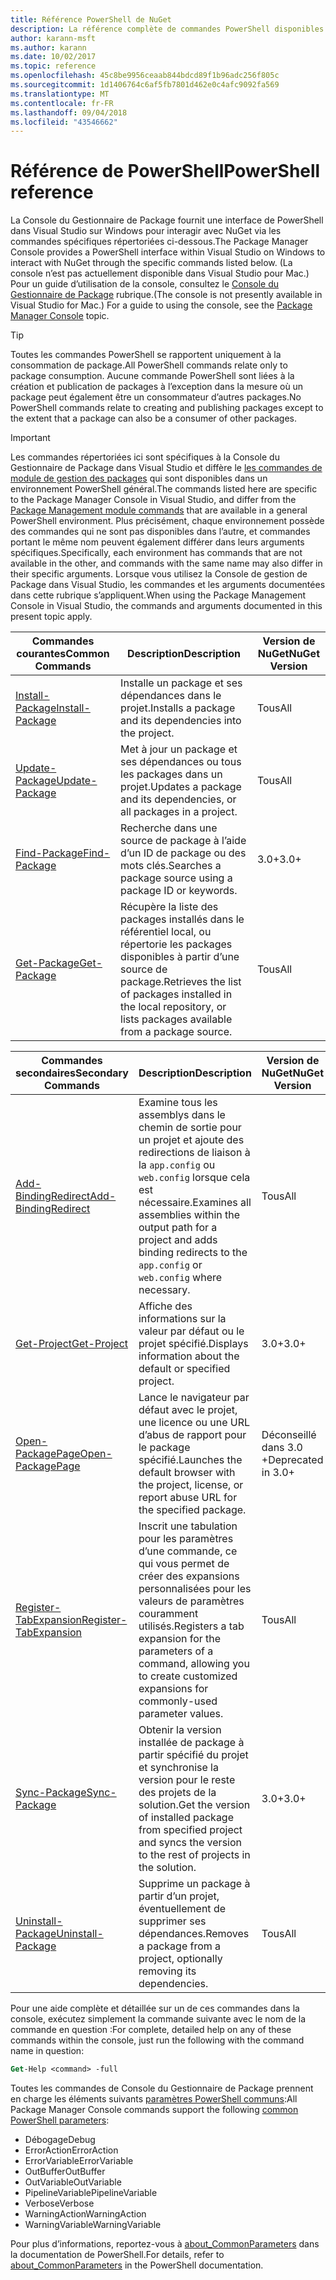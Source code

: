 ```yaml
---
title: Référence PowerShell de NuGet
description: La référence complète de commandes PowerShell disponibles dans la Console du Gestionnaire de Package NuGet dans Visual Studio.
author: karann-msft
ms.author: karann
ms.date: 10/02/2017
ms.topic: reference
ms.openlocfilehash: 45c8be9956ceaab844bdcd89f1b96adc256f805c
ms.sourcegitcommit: 1d1406764c6af5fb7801d462e0c4afc9092fa569
ms.translationtype: MT
ms.contentlocale: fr-FR
ms.lasthandoff: 09/04/2018
ms.locfileid: "43546662"
---
```

# <a name="powershell-reference"></a><span data-ttu-id="e152d-103">Référence de PowerShell</span><span class="sxs-lookup"><span data-stu-id="e152d-103">PowerShell reference</span></span>

<span data-ttu-id="e152d-104">La Console du Gestionnaire de Package fournit une interface de PowerShell dans Visual Studio sur Windows pour interagir avec NuGet via les commandes spécifiques répertoriées ci-dessous.</span><span class="sxs-lookup"><span data-stu-id="e152d-104">The Package Manager Console provides a PowerShell interface within Visual Studio on Windows to interact with NuGet through the specific commands listed below.</span></span> <span data-ttu-id="e152d-105">(La console n’est pas actuellement disponible dans Visual Studio pour Mac.) Pour un guide d’utilisation de la console, consultez le [Console du Gestionnaire de Package](../tools/package-manager-console.md) rubrique.</span><span class="sxs-lookup"><span data-stu-id="e152d-105">(The console is not presently available in Visual Studio for Mac.) For a guide to using the console, see the [Package Manager Console](../tools/package-manager-console.md) topic.</span></span>

> [!Tip]
> <span data-ttu-id="e152d-106">Toutes les commandes PowerShell se rapportent uniquement à la consommation de package.</span><span class="sxs-lookup"><span data-stu-id="e152d-106">All PowerShell commands relate only to package consumption.</span></span> <span data-ttu-id="e152d-107">Aucune commande PowerShell sont liées à la création et publication de packages à l’exception dans la mesure où un package peut également être un consommateur d’autres packages.</span><span class="sxs-lookup"><span data-stu-id="e152d-107">No PowerShell commands relate to creating and publishing packages except to the extent that a package can also be a consumer of other packages.</span></span>

> [!Important]
> <span data-ttu-id="e152d-108">Les commandes répertoriées ici sont spécifiques à la Console du Gestionnaire de Package dans Visual Studio et diffère le [les commandes de module de gestion des packages](/powershell/module/packagemanagement/?view=powershell-6) qui sont disponibles dans un environnement PowerShell général.</span><span class="sxs-lookup"><span data-stu-id="e152d-108">The commands listed here are specific to the Package Manager Console in Visual Studio, and differ from the [Package Management module commands](/powershell/module/packagemanagement/?view=powershell-6) that are available in a general PowerShell environment.</span></span> <span data-ttu-id="e152d-109">Plus précisément, chaque environnement possède des commandes qui ne sont pas disponibles dans l’autre, et commandes portant le même nom peuvent également différer dans leurs arguments spécifiques.</span><span class="sxs-lookup"><span data-stu-id="e152d-109">Specifically, each environment has commands that are not available in the other, and commands with the same name may also differ in their specific arguments.</span></span> <span data-ttu-id="e152d-110">Lorsque vous utilisez la Console de gestion de Package dans Visual Studio, les commandes et les arguments documentées dans cette rubrique s’appliquent.</span><span class="sxs-lookup"><span data-stu-id="e152d-110">When using the Package Management Console in Visual Studio, the commands and arguments documented in this present topic apply.</span></span>

| <span data-ttu-id="e152d-111">Commandes courantes</span><span class="sxs-lookup"><span data-stu-id="e152d-111">Common Commands</span></span> | <span data-ttu-id="e152d-112">Description</span><span class="sxs-lookup"><span data-stu-id="e152d-112">Description</span></span> | <span data-ttu-id="e152d-113">Version de NuGet</span><span class="sxs-lookup"><span data-stu-id="e152d-113">NuGet Version</span></span> |
| --- | --- | --- |
| [<span data-ttu-id="e152d-114">Install-Package</span><span class="sxs-lookup"><span data-stu-id="e152d-114">Install-Package</span></span>](ps-ref-install-package.md) | <span data-ttu-id="e152d-115">Installe un package et ses dépendances dans le projet.</span><span class="sxs-lookup"><span data-stu-id="e152d-115">Installs a package and its dependencies into the project.</span></span> | <span data-ttu-id="e152d-116">Tous</span><span class="sxs-lookup"><span data-stu-id="e152d-116">All</span></span> |
| [<span data-ttu-id="e152d-117">Update-Package</span><span class="sxs-lookup"><span data-stu-id="e152d-117">Update-Package</span></span>](ps-ref-update-package.md) | <span data-ttu-id="e152d-118">Met à jour un package et ses dépendances ou tous les packages dans un projet.</span><span class="sxs-lookup"><span data-stu-id="e152d-118">Updates a package and its dependencies, or all packages in a project.</span></span> | <span data-ttu-id="e152d-119">Tous</span><span class="sxs-lookup"><span data-stu-id="e152d-119">All</span></span> |
| [<span data-ttu-id="e152d-120">Find-Package</span><span class="sxs-lookup"><span data-stu-id="e152d-120">Find-Package</span></span>](ps-ref-find-package.md) | <span data-ttu-id="e152d-121">Recherche dans une source de package à l’aide d’un ID de package ou des mots clés.</span><span class="sxs-lookup"><span data-stu-id="e152d-121">Searches a package source using a package ID or keywords.</span></span> | <span data-ttu-id="e152d-122">3.0+</span><span class="sxs-lookup"><span data-stu-id="e152d-122">3.0+</span></span> |
| [<span data-ttu-id="e152d-123">Get-Package</span><span class="sxs-lookup"><span data-stu-id="e152d-123">Get-Package</span></span>](ps-ref-get-package.md) | <span data-ttu-id="e152d-124">Récupère la liste des packages installés dans le référentiel local, ou répertorie les packages disponibles à partir d’une source de package.</span><span class="sxs-lookup"><span data-stu-id="e152d-124">Retrieves the list of packages installed in the local repository, or lists packages available from a package source.</span></span> | <span data-ttu-id="e152d-125">Tous</span><span class="sxs-lookup"><span data-stu-id="e152d-125">All</span></span> |

| <span data-ttu-id="e152d-126">Commandes secondaires</span><span class="sxs-lookup"><span data-stu-id="e152d-126">Secondary Commands</span></span> | <span data-ttu-id="e152d-127">Description</span><span class="sxs-lookup"><span data-stu-id="e152d-127">Description</span></span> | <span data-ttu-id="e152d-128">Version de NuGet</span><span class="sxs-lookup"><span data-stu-id="e152d-128">NuGet Version</span></span> |
| --- | --- | --- |
| [<span data-ttu-id="e152d-129">Add-BindingRedirect</span><span class="sxs-lookup"><span data-stu-id="e152d-129">Add-BindingRedirect</span></span>](ps-ref-add-bindingredirect.md) | <span data-ttu-id="e152d-130">Examine tous les assemblys dans le chemin de sortie pour un projet et ajoute des redirections de liaison à la `app.config` ou `web.config` lorsque cela est nécessaire.</span><span class="sxs-lookup"><span data-stu-id="e152d-130">Examines all assemblies within the output path for a project and adds binding redirects to the `app.config` or `web.config` where necessary.</span></span> | <span data-ttu-id="e152d-131">Tous</span><span class="sxs-lookup"><span data-stu-id="e152d-131">All</span></span> |
| [<span data-ttu-id="e152d-132">Get-Project</span><span class="sxs-lookup"><span data-stu-id="e152d-132">Get-Project</span></span>](ps-ref-get-project.md) | <span data-ttu-id="e152d-133">Affiche des informations sur la valeur par défaut ou le projet spécifié.</span><span class="sxs-lookup"><span data-stu-id="e152d-133">Displays information about the default or specified project.</span></span> | <span data-ttu-id="e152d-134">3.0+</span><span class="sxs-lookup"><span data-stu-id="e152d-134">3.0+</span></span> |
| [<span data-ttu-id="e152d-135">Open-PackagePage</span><span class="sxs-lookup"><span data-stu-id="e152d-135">Open-PackagePage</span></span>](ps-ref-open-packagepage.md) | <span data-ttu-id="e152d-136">Lance le navigateur par défaut avec le projet, une licence ou une URL d’abus de rapport pour le package spécifié.</span><span class="sxs-lookup"><span data-stu-id="e152d-136">Launches the default browser with the project, license, or report abuse URL for the specified package.</span></span> | <span data-ttu-id="e152d-137">Déconseillé dans 3.0 +</span><span class="sxs-lookup"><span data-stu-id="e152d-137">Deprecated in 3.0+</span></span> |
| [<span data-ttu-id="e152d-138">Register-TabExpansion</span><span class="sxs-lookup"><span data-stu-id="e152d-138">Register-TabExpansion</span></span>](ps-ref-register-tabexpansion.md) | <span data-ttu-id="e152d-139">Inscrit une tabulation pour les paramètres d’une commande, ce qui vous permet de créer des expansions personnalisées pour les valeurs de paramètres couramment utilisés.</span><span class="sxs-lookup"><span data-stu-id="e152d-139">Registers a tab expansion for the parameters of a command, allowing you to create customized expansions for commonly-used parameter values.</span></span> | <span data-ttu-id="e152d-140">Tous</span><span class="sxs-lookup"><span data-stu-id="e152d-140">All</span></span> |
| [<span data-ttu-id="e152d-141">Sync-Package</span><span class="sxs-lookup"><span data-stu-id="e152d-141">Sync-Package</span></span>](ps-ref-sync-package.md) | <span data-ttu-id="e152d-142">Obtenir la version installée de package à partir spécifié du projet et synchronise la version pour le reste des projets de la solution.</span><span class="sxs-lookup"><span data-stu-id="e152d-142">Get the version of installed package from specified project and syncs the version to the rest of projects in the solution.</span></span> | <span data-ttu-id="e152d-143">3.0+</span><span class="sxs-lookup"><span data-stu-id="e152d-143">3.0+</span></span> |
| [<span data-ttu-id="e152d-144">Uninstall-Package</span><span class="sxs-lookup"><span data-stu-id="e152d-144">Uninstall-Package</span></span>](ps-ref-uninstall-package.md) | <span data-ttu-id="e152d-145">Supprime un package à partir d’un projet, éventuellement de supprimer ses dépendances.</span><span class="sxs-lookup"><span data-stu-id="e152d-145">Removes a package from a project, optionally removing its dependencies.</span></span> | <span data-ttu-id="e152d-146">Tous</span><span class="sxs-lookup"><span data-stu-id="e152d-146">All</span></span> |

<span data-ttu-id="e152d-147">Pour une aide complète et détaillée sur un de ces commandes dans la console, exécutez simplement la commande suivante avec le nom de la commande en question :</span><span class="sxs-lookup"><span data-stu-id="e152d-147">For complete, detailed help on any of these commands within the console, just run the following with the command name in question:</span></span>

```ps
Get-Help <command> -full
```

<span data-ttu-id="e152d-148">Toutes les commandes de Console du Gestionnaire de Package prennent en charge les éléments suivants [paramètres PowerShell communs](http://go.microsoft.com/fwlink/?LinkID=113216):</span><span class="sxs-lookup"><span data-stu-id="e152d-148">All Package Manager Console commands support the following [common PowerShell parameters](http://go.microsoft.com/fwlink/?LinkID=113216):</span></span>

- <span data-ttu-id="e152d-149">Débogage</span><span class="sxs-lookup"><span data-stu-id="e152d-149">Debug</span></span>
- <span data-ttu-id="e152d-150">ErrorAction</span><span class="sxs-lookup"><span data-stu-id="e152d-150">ErrorAction</span></span>
- <span data-ttu-id="e152d-151">ErrorVariable</span><span class="sxs-lookup"><span data-stu-id="e152d-151">ErrorVariable</span></span>
- <span data-ttu-id="e152d-152">OutBuffer</span><span class="sxs-lookup"><span data-stu-id="e152d-152">OutBuffer</span></span>
- <span data-ttu-id="e152d-153">OutVariable</span><span class="sxs-lookup"><span data-stu-id="e152d-153">OutVariable</span></span>
- <span data-ttu-id="e152d-154">PipelineVariable</span><span class="sxs-lookup"><span data-stu-id="e152d-154">PipelineVariable</span></span>
- <span data-ttu-id="e152d-155">Verbose</span><span class="sxs-lookup"><span data-stu-id="e152d-155">Verbose</span></span>
- <span data-ttu-id="e152d-156">WarningAction</span><span class="sxs-lookup"><span data-stu-id="e152d-156">WarningAction</span></span>
- <span data-ttu-id="e152d-157">WarningVariable</span><span class="sxs-lookup"><span data-stu-id="e152d-157">WarningVariable</span></span>

<span data-ttu-id="e152d-158">Pour plus d’informations, reportez-vous à [about_CommonParameters](http://go.microsoft.com/fwlink/?LinkID=113216) dans la documentation de PowerShell.</span><span class="sxs-lookup"><span data-stu-id="e152d-158">For details, refer to [about_CommonParameters](http://go.microsoft.com/fwlink/?LinkID=113216) in the PowerShell documentation.</span></span>
